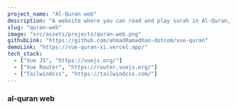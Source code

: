 ```yaml
---
project_name: "Al-Quran web"
description: "A website where you can read and play surah in Al-Quran, all data i get from public api, built with vue js, vue router, pinia and tailwindcss"
slug: "quran-web"
image: "src/assets/projects/quran-web.png"
githubLink: "https://github.com/ahmadRamadhan-dotcom/vue-quran"
demoLink: "https://vue-quran-xi.vercel.app/"
tech_stack:
  - ["Vue JS", "https://vuejs.org/"]
  - ["Vue Router", "https://router.vuejs.org/"]
  - ["Tailwindcss", "https://tailwindcss.com/"]
---
```


### al-quran web
